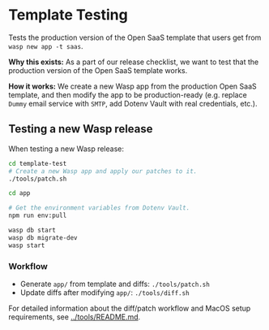 # Template Testing

Tests the production version of the Open SaaS template that users get from `wasp new app -t saas`.

**Why this exists:** As a part of our release checklist, we want to test that the production version of the Open SaaS template works.

**How it works:** We create a new Wasp app from the production Open SaaS template, and then modify the app to be production-ready (e.g. replace `Dummy` email service with `SMTP`, add Dotenv Vault with real credentials, etc.). 

## Testing a new Wasp release

When testing a new Wasp release:

```bash
cd template-test
# Create a new Wasp app and apply our patches to it.
./tools/patch.sh

cd app

# Get the environment variables from Dotenv Vault.
npm run env:pull

wasp db start
wasp db migrate-dev
wasp start
```

### Workflow

- Generate `app/` from template and diffs: `./tools/patch.sh`
- Update diffs after modifying `app/`: `./tools/diff.sh`

For detailed information about the diff/patch workflow and MacOS setup requirements, see [../tools/README.md](../tools/README.md).

